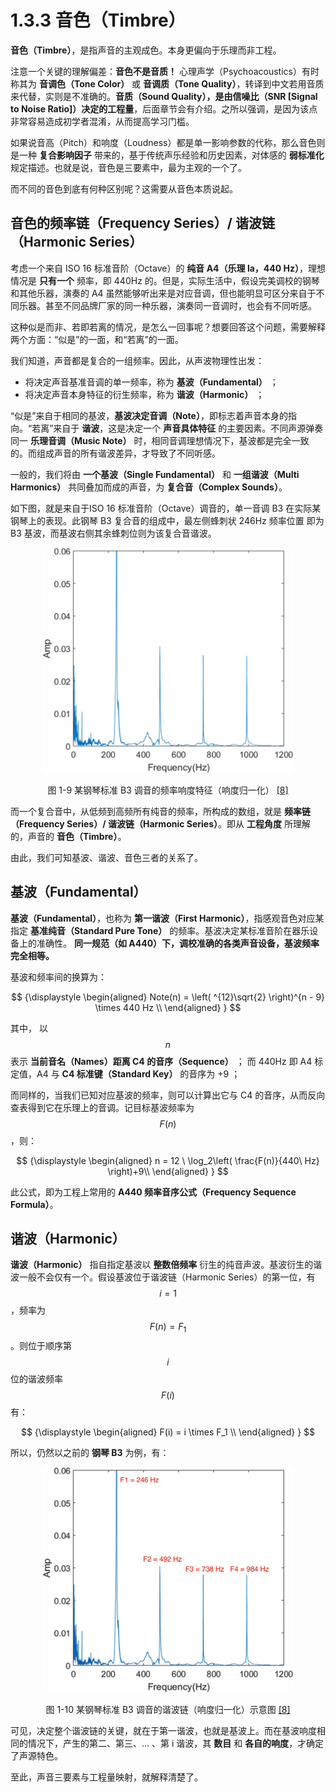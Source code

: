 
# 1.3.3 音色（Timbre）

**音色（Timbre）**，是指声音的主观成色。本身更偏向于乐理而非工程。

注意一个关键的理解偏差：**音色不是音质！** 心理声学（Psychoacoustics）有时称其为 **音调色（Tone Color）** 或 **音调质（Tone Quality）**，转译到中文若用音质来代替，实则是不准确的。**音质（Sound Quality），是由信噪比（SNR [Signal to Noise Ratio]）决定的工程量**，后面章节会有介绍。之所以强调，是因为该点非常容易造成初学者混淆，从而提高学习门槛。

如果说音高（Pitch）和响度（Loudness）都是单一影响参数的代称，那么音色则是一种 **复合影响因子** 带来的，基于传统声乐经验和历史因素，对体感的 **弱标准化** 规定描述。也就是说，音色是三要素中，最为主观的一个了。

而不同的音色到底有何种区别呢？这需要从音色本质说起。

## **音色的频率链（Frequency Series）/ 谐波链（Harmonic Series）**

考虑一个来自 ISO 16 标准音阶（Octave）的 **纯音 A4（乐理 la，440 Hz）**，理想情况是 **只有一个** 频率，即 440Hz 的。但是，实际生活中，假设完美调校的钢琴和其他乐器，演奏的 A4 虽然能够听出来是对应音调，但也能明显可区分来自于不同乐器。甚至不同品牌厂家的同一种乐器，演奏同一音调时，也会有不同听感。

这种似是而非、若即若离的情况，是怎么一回事呢？想要回答这个问题，需要解释两个方面：“似是”的一面，和“若离”的一面。

我们知道，声音都是复合的一组频率。因此，从声波物理性出发：

- 将决定声音基准音调的单一频率，称为 **基波（Fundamental）** ；
- 将决定声音本身特征的衍生频率，称为 **谐波（Harmonic）** ；

“似是”来自于相同的基波，**基波决定音调（Note）**，即标志着声音本身的指向。“若离”来自于 **谐波**，这是决定一个 **声音具体特征** 的主要因素。不同声源弹奏同一 **乐理音调（Music Note）** 时，相同音调理想情况下，基波都是完全一致的。而组成声音的所有谐波差异，才导致了不同听感。

一般的，我们将由 **一个基波（Single Fundamental）** 和 **一组谐波（Multi Harmonics）** 共同叠加而成的声音，为 **复合音（Complex Sounds）**。

如下图，就是来自于ISO 16 标准音阶（Octave）调音的，单一音调 B3 在实际某钢琴上的表现。此钢琴 B3 复合音的组成中，最左侧蜂刺状 246Hz 频率位置 即为 B3 基波，而基波右侧其余蜂刺位则为该复合音谐波。

<center>
<figure>
   <img  
      width = "400" height = "360"
      src="../../Pictures/A-zoomed-view-for-the-spectrum-of-piano-note-B3.png" alt="">
    <figcaption>
      <p>图 1-9 某钢琴标准 B3 调音的频率响度特征（响度归一化） <a href="References_1.md">[8]</a></p>
   </figcaption>
</figure>
</center>

而一个复合音中，从低频到高频所有纯音的频率，所构成的数组，就是 **频率链（Frequency Series）/ 谐波链（Harmonic Series）**。即从 **工程角度** 所理解的，声音的 **音色（Timbre）**。

由此，我们可知基波、谐波、音色三者的关系了。

## **基波（Fundamental）**

**基波（Fundamental）**，也称为 **第一谐波（First Harmonic）**，指感观音色对应某指定 **基准纯音（Standard Pure Tone）** 的频率。基波决定某标准音阶在器乐设备上的准确性。 **同一规范（如 A440）下，调校准确的各类声音设备，基波频率完全相等。**

基波和频率间的换算为：

$$
{\displaystyle 
 \begin{aligned}
   Note(n) = \left( ^{12}\sqrt{2} \right)^{n - 9} \times 440 Hz \\
 \end{aligned}
}
$$

其中，
以 $$n$$ 表示 **当前音名（Names）距离 C4 的音序（Sequence）** ；
而 440Hz 即 A4 标定值，A4 与 **C4 标准键（Standard Key）** 的音序为 +9 ；

而同样的，当我们已知对应基波的频率，则可以计算出它与 C4 的音序，从而反向查表得到它在乐理上的音调。记目标基波频率为 $$F(n)$$ ，则：

$$
{\displaystyle 
 \begin{aligned}
   n = 12 \ \log_2\left( \frac{F(n)}{440\ Hz} \right)+9\\
 \end{aligned}
}
$$

此公式，即为工程上常用的 **A440 频率音序公式（Frequency Sequence Formula）**。

## **谐波（Harmonic）**

**谐波（Harmonic）** 指自指定基波以 **整数倍频率** 衍生的纯音声波。基波衍生的谐波一般不会仅有一个。假设基波位于谐波链（Harmonic Series）的第一位，有 $$i = 1$$ ，频率为 $$F(n) = F_1$$ 。则位于顺序第 $$i$$ 位的谐波频率 $$F(i)$$ 有：

$$
{\displaystyle 
 \begin{aligned}
   F(i) =  i \times F_1 \\
 \end{aligned}
}
$$

所以，仍然以之前的 **钢琴 B3** 为例，有：

<center>
<figure>
   <img  
      width = "400" height = "360"
      src="../../Pictures/A-zoomed-view-for-the-spectrum-of-piano-note-B3_2.png" alt="">
    <figcaption>
      <p>图 1-10 某钢琴标准 B3 调音的谐波链（响度归一化）示意图 <a href="References_1.md">[8]</a></p>
   </figcaption>
</figure>
</center>

可见，决定整个谐波链的关键，就在于第一谐波，也就是基波上。而在基波响度相同的情况下，产生的第二、第三、... 、第 i 谐波，其 **数目** 和 **各自的响度**，才确定了声源特色。

至此，声音三要素与工程量映射，就解释清楚了。


[ref]: References_1.md